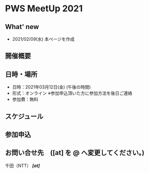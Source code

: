 # PWS MeetUp 2021

## What' new
- 2021/02/09(水) 本ページを作成

## 開催概要


## 日時・場所
- 日時：2021年03月12日(金) (午後の時間)
- 形式：オンライン ※参加申込頂いた方に参加方法を後日ご連絡
- 参加費：無料

## スケジュール


## 参加申込

## お問い合せ先　([at] を @ へ変更してください。)
千田（NTT） *****[at]*****
